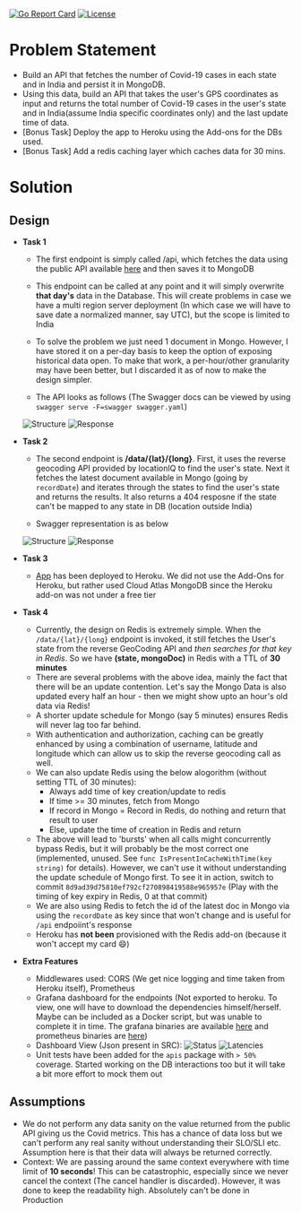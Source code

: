 [![Go Report Card](https://goreportcard.com/badge/PalAditya/GoTasks)](https://goreportcard.com/report/PalAditya/GoTasks) [![License](https://img.shields.io/badge/License-MIT-blue.svg)](https://github.com/PalAditya/GoTasks/blob/master/LICENSE)

# Problem Statement

- Build an API that fetches the number of Covid-19 cases in each state and in India and persist it in MongoDB.
- Using this data, build an API that takes the user's GPS coordinates as input and returns the total number of Covid-19 cases in the user's state and in India(assume India specific coordinates only) and the last update time of data.
- [Bonus Task] Deploy the app to Heroku using the Add-ons for the DBs used.
- [Bonus Task] Add a redis caching layer which caches data for 30 mins.

# Solution

## Design

- **Task 1**
    - The first endpoint is simply called /api, which fetches the data using the public API available [here](https://api.rootnet.in/covid19-in/stats/latest) and then saves it to MongoDB

    - This endpoint can be called at any point and it will simply overwrite **that day's** data in the Database. This will create problems in case we have a multi region server deployment (In which case we will have to save date a normalized manner, say UTC), but the scope is limited to India

    - To solve the problem we just need 1 document in Mongo. However, I have stored it on a per-day basis to keep the option of exposing historical data open. To make that work, a per-hour/other granularity may have been better, but I discarded it as of now to make the design simpler.

    - The API looks as follows (The Swagger docs can be viewed by using `swagger serve -F=swagger swagger.yaml`)

    ![Structure](https://user-images.githubusercontent.com/25523604/133878816-91cc0c1c-4388-4924-814e-1a2c3621f278.png) ![Response](https://user-images.githubusercontent.com/25523604/133879285-2810b539-2f07-4a59-b211-94dd15b13971.png)

- **Task 2**

    - The second endpoint is **/data/{lat}/{long}**. First, it uses the reverse geocoding API provided by locationIQ to find the user's state. Next it fetches the latest document available in Mongo (going by `recordDate`) and iterates through the states to find the user's state and returns the results. It also returns a 404 resposne if the state can't be mapped to any state in DB (location outside India)

    - Swagger representation is as below

    ![Structure](https://user-images.githubusercontent.com/25523604/133879176-c6148bf5-f804-44c0-a66f-cb7c7d0a4973.png)
    ![Response](https://user-images.githubusercontent.com/25523604/133879180-a1e68ba0-14a5-41d5-800d-8db137415c9f.png)

- **Task 3**
    - [App](https://cryptic-river-61900.herokuapp.com/api) has been deployed to Heroku. We did not use the Add-Ons for Heroku, but rather used Cloud Atlas MongoDB since the Heroku add-on was not under a free tier

- **Task 4**
    - Currently, the design on Redis is extremely simple. When the `/data/{lat}/{long}` endpoint is invoked, it still fetches the User's state from the reverse GeoCoding API and *then searches for that key in Redis*. So we have **(state, mongoDoc)** in Redis with a TTL of **30 minutes**
    - There are several problems with the above idea, mainly the fact that there will be an update contention. Let's say the Mongo Data is also updated every half an hour - then we might show upto an hour's old data via Redis!
    - A shorter update schedule for Mongo (say 5 minutes) ensures Redis will never lag too far behind.
    - With authentication and authorization, caching can be greatly enhanced by using a combination of username, latitude and longitude which can allow us to skip the reverse geocoding call as well.
    - We can also update Redis using the below alogorithm (without setting TTL of 30 minutes):
        - Always add time of key creation/update to redis
        - If time >= 30 minutes, fetch from Mongo
        - If record in Mongo = Record in Redis, do nothing and return that result to user
        - Else, update the time of creation in Redis and return
    - The above will lead to 'bursts' when all calls might concurrently bypass Redis, but it will probably be the most correct one (implemented, unused. See `func IsPresentInCacheWithTime(key string)` for details). However, we can't use it without understanding the update schedule of Mongo first. To see it in action, switch to commit `8d9ad39d75810ef792cf270898419588e965957e` (Play with the timing of key expiry in Redis, 0 at that commit)
    - We are also using Redis to fetch the id of the latest doc in Mongo via using the `recordDate` as key since that won't change and is useful for `/api` endpoiint's response
    - Heroku has **not been** provisioned with the Redis add-on (because it won't accept my card :smile:)

- **Extra Features**
    - Middlewares used: CORS (We get nice logging and time taken from Heroku itself), Prometheus
    - Grafana dashboard for the endpoints (Not exported to heroku. To view, one will have to download the dependencies himself/herself. Maybe can be included as a Docker script, but was unable to complete it in time. The grafana binaries are available [here](https://grafana.com/grafana/download?platform=windows) and prometheus binaries are [here](https://prometheus.io/download/))
    - Dashboard View (Json present in SRC):
    ![Status](https://user-images.githubusercontent.com/25523604/133895142-ae09a8fc-a891-4f8c-8ec0-35917a79b6b8.png)
    ![Latencies](https://user-images.githubusercontent.com/25523604/133895182-cceb8868-4213-46c8-b095-c620f22781bd.png)
    - Unit tests have been added for the `apis` package with `> 50%` coverage. Started working on the DB interactions too but it will take a bit more effort to mock them out


## Assumptions

- We do not perform any data sanity on the value returned from the public API giving us the Covid metrics. This has a chance of data loss but we can't perform any real sanity without understanding their SLO/SLI etc. Assumption here is that their data will always be returned correctly. 
- Context: We are passing around the same context everywhere with time limit of **10 seconds**! This can be catastrophic, especially since we never cancel the context (The cancel handler is discarded). However, it was done to keep the readability high. Absolutely can't be done in Production